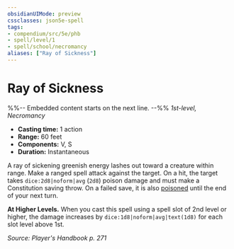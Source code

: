 ```yaml
---
obsidianUIMode: preview
cssclasses: json5e-spell
tags:
- compendium/src/5e/phb
- spell/level/1
- spell/school/necromancy
aliases: ["Ray of Sickness"]
---
```

# Ray of Sickness
%%-- Embedded content starts on the next line. --%%
*1st-level, Necromancy*  

- **Casting time:** 1 action
- **Range:** 60 feet
- **Components:** V, S
- **Duration:** Instantaneous

A ray of sickening greenish energy lashes out toward a creature within range. Make a ranged spell attack against the target. On a hit, the target takes `dice:2d8|noform|avg` (`2d8`) poison damage and must make a Constitution saving throw. On a failed save, it is also [poisoned](2-Mechanics/CLI/rules/conditions.md#Poisoned) until the end of your next turn.

**At Higher Levels.** When you cast this spell using a spell slot of 2nd level or higher, the damage increases by `dice:1d8|noform|avg|text(1d8)` for each slot level above 1st.

*Source: Player's Handbook p. 271*